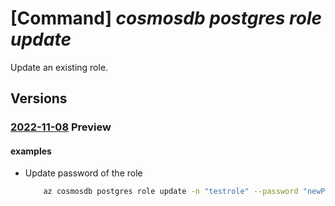 # [Command] _cosmosdb postgres role update_

Update an existing role.

## Versions

### [2022-11-08](/Resources/mgmt-plane/L3N1YnNjcmlwdGlvbnMve30vcmVzb3VyY2Vncm91cHMve30vcHJvdmlkZXJzL21pY3Jvc29mdC5kYmZvcnBvc3RncmVzcWwvc2VydmVyZ3JvdXBzdjIve30vcm9sZXMve30=/2022-11-08.xml) **Preview**

<!-- mgmt-plane /subscriptions/{}/resourcegroups/{}/providers/microsoft.dbforpostgresql/servergroupsv2/{}/roles/{} 2022-11-08 -->

#### examples

- Update password of the role
    ```bash
        az cosmosdb postgres role update -n "testrole" --password "newPassword" --cluster-name "test-cluster" -g "testGroup" --subscription "ffffffff-ffff-ffff-ffff-ffffffffffff"
    ```
